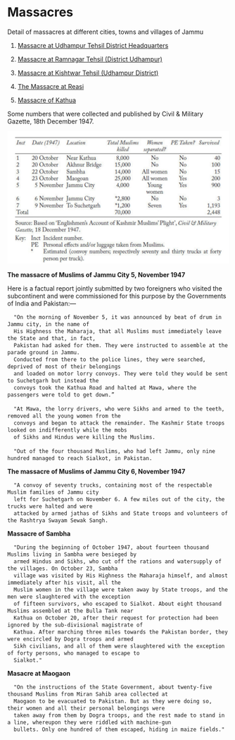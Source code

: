 # Massacres
Detail of massacres at different cities, towns and villages of Jammu

1. [Massacre at Udhampur Tehsil District Headquarters](https://github.com/JammuGenocide/Massacres/blob/main/Massacre%20at%20Udhampur%20Tehsil%20District%20Headquarters.md)

2. [Massacre at Ramnagar Tehsil (District Udhampur)](https://github.com/JammuGenocide/Massacres/blob/main/Massacre%20at%20Ramnagar%20Tehsil%20(District%20Udhampur).md)

3. [Massacre at Kishtwar Tehsil (Udhampur District)](https://github.com/JammuGenocide/Massacres/blob/main/Massacre%20at%20Kishtwar%20Tehsil%20(Udhampur%20District).md)

4. [The Massacre at Reasi](https://github.com/JammuGenocide/Massacres/blob/main/The%20Massacre%20at%20Reasi.md)

6. [Massacre of Kathua](https://github.com/JammuGenocide/Massacres/blob/main/Massacre%20of%20Kathua.md)


Some numbers that were collected and published by Civil & Military Gazette, 18th December 1947.

![Gazette](https://github.com/JammuGenocide/Massacres/blob/main/massacredata.jpeg)


**The massacre of Muslims of Jammu City 5, November 1947**

Here is a factual report jointly submitted by two foreigners who visited the subcontinent and were commissioned for this purpose by the Governments of India and Pakistan:—

      "On the morning of November 5, it was announced by beat of drum in Jammu city, in the name of 
      His Highness the Maharaja, that all Muslims must immediately leave the State and that, in fact, 
      Pakistan had asked for them. They were instructed to assemble at the parade ground in Jammu.
      Conducted from there to the police lines, they were searched, deprived of most of their belongings
      and loaded on motor lorry convoys. They were told they would be sent to Suchetgarh but instead the 
      convoys took the Kathua Road and halted at Mawa, where the passengers were told to get down.”

      "At Mawa, the lorry drivers, who were Sikhs and armed to the teeth, removed all the young women from the
      convoys and began to attack the remainder. The Kashmir State troops looked on indifferently while the mobs
      of Sikhs and Hindus were killing the Muslims.
      
      "Out of the four thousand Muslims, who had left Jammu, only nine hundred managed to reach Sialkot, in Pakistan. 
      
      
**The massacre of Muslims of Jammu City 6, November 1947**


      "A convoy of seventy trucks, containing most of the respectable Muslim families of Jammu city 
      left for Suchetgarh on November 6. A few miles out of the city, the trucks were halted and were
      attacked by armed jathas of Sikhs and State troops and volunteers of the Rashtrya Swayam Sewak Sangh. 


**Massacre of Sambha**

      "During the beginning of October 1947, about fourteen thousand Muslims living in Sambha were besieged by 
      armed Hindus and Sikhs, who cut off the rations and watersupply of the villages. On October 23, Sambha
      village was visited by His Highness the Maharaja himself, and almost immediately after his visit, all the
      Muslim women in the village were taken away by State troops, and the men were slaughtered with the exception
      of fifteen survivors, who escaped to Sialkot. About eight thousand Muslims assembled at the Bulla Tank near 
      Kathua on October 20, after their request for protection had been ignored by the sub-divisional magistrate of
      Kathua. After marching three miles towards the Pakistan border, they were encircled by Dogra troops and armed 
      Sikh civilians, and all of them were slaughtered with the exception of forty persons, who managed to escape to
      Sialkot."

**Masacre at Maogaon**

      "On the instructions of the State Government, about twenty-five thousand Muslims from Miran Sahib area collected at 
      Maogaon to be evacuated to Pakistan. But as they were doing so, their women and all their personal belongings were 
      taken away from them by Dogra troops, and the rest made to stand in a line, whereupon they were riddled with machine-gun 
      bullets. Only one hundred of them escaped, hiding in maize fields."
